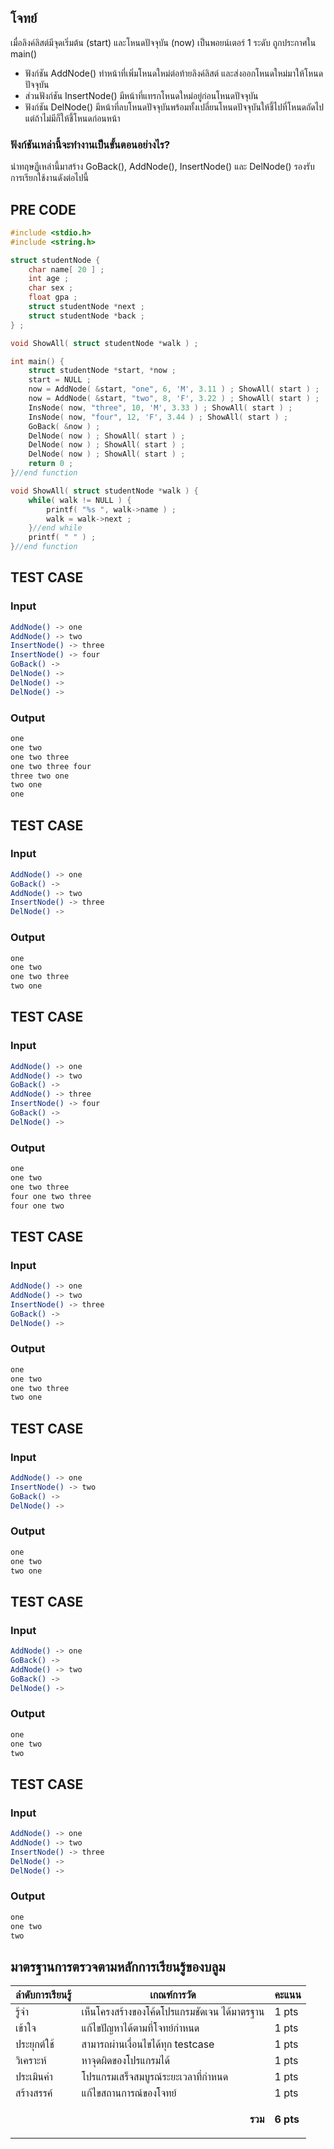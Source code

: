 ## โจทย์
เมื่อลิงค์ลิสต์มีจุดเริ่มต้น (start) และโหนดปัจจุบัน (now) เป็นพอยน์เตอร์ 1 ระดับ ถูกประกาศใน main()
- ฟังก์ชัน AddNode() ทำหน้าที่เพิ่มโหนดใหม่ต่อท้ายลิงค์ลิสต์ และส่งออกโหนดใหม่มาให้โหนดปัจจุบัน
- ส่วนฟังก์ชัน InsertNode() มีหน้าที่แทรกโหนดใหม่อยู่ก่อนโหนดปัจจุบัน
- ฟังก์ชัน DelNode() มีหน้าที่ลบโหนดปัจจุบันพร้อมทั้งเปลี่ยนโหนดปัจจุบันให้ชี้ไปที่โหนดถัดไป แต่ถ้าไม่มีก็ให้ชี้โหนดก่อนหน้า

### ฟังก์ชันเหล่านี้จะทำงานเป็นขั้นตอนอย่างไร?
นำทฤษฏีเหล่านี้มาสร้าง GoBack(), AddNode(), InsertNode() และ DelNode() รองรับการเรียกใช้งานดังต่อไปนี้

## PRE CODE
```c++
#include <stdio.h>
#include <string.h>

struct studentNode {
    char name[ 20 ] ;
    int age ;
    char sex ;
    float gpa ;
    struct studentNode *next ;
    struct studentNode *back ;
} ;

void ShowAll( struct studentNode *walk ) ;

int main() {
    struct studentNode *start, *now ;
    start = NULL ;
    now = AddNode( &start, "one", 6, 'M', 3.11 ) ; ShowAll( start ) ;
    now = AddNode( &start, "two", 8, 'F', 3.22 ) ; ShowAll( start ) ;
    InsNode( now, "three", 10, 'M', 3.33 ) ; ShowAll( start ) ;
    InsNode( now, "four", 12, 'F', 3.44 ) ; ShowAll( start ) ;
    GoBack( &now ) ;
    DelNode( now ) ; ShowAll( start ) ;
    DelNode( now ) ; ShowAll( start ) ;
    DelNode( now ) ; ShowAll( start ) ;
    return 0 ;
}//end function

void ShowAll( struct studentNode *walk ) {
    while( walk != NULL ) {
        printf( "%s ", walk->name ) ;
        walk = walk->next ;
    }//end while
    printf( " " ) ;
}//end function
```

## TEST CASE
### Input
```bash
AddNode() -> one
AddNode() -> two
InsertNode() -> three
InsertNode() -> four
GoBack() -> 
DelNode() -> 
DelNode() -> 
DelNode() -> 

```
### Output
```bash
one 
one two 
one two three 
one two three four 
three two one 
two one 
one 

```

## TEST CASE
### Input
```bash
AddNode() -> one
GoBack() -> 
AddNode() -> two
InsertNode() -> three
DelNode() -> 

```
### Output
```bash
one 
one two 
one two three 
two one 

```

## TEST CASE
### Input
```bash
AddNode() -> one
AddNode() -> two
GoBack() -> 
AddNode() -> three
InsertNode() -> four
GoBack() -> 
DelNode() -> 

```
### Output
```bash
one 
one two 
one two three 
four one two three 
four one two 

```
## TEST CASE
### Input
```bash
AddNode() -> one
AddNode() -> two
InsertNode() -> three
GoBack() -> 
DelNode() -> 

```
### Output
```bash
one 
one two 
one two three 
two one 

```
## TEST CASE
### Input
```bash
AddNode() -> one
InsertNode() -> two
GoBack() -> 
DelNode() -> 

```
### Output
```bash
one 
one two 
two one 

```
## TEST CASE
### Input
```bash
AddNode() -> one
GoBack() -> 
AddNode() -> two
GoBack() -> 
DelNode() -> 

```
### Output
```bash
one 
one two 
two 

```
## TEST CASE
### Input
```bash
AddNode() -> one
AddNode() -> two
InsertNode() -> three
DelNode() -> 
DelNode() -> 

```
### Output
```bash
one 
one two 
two 

```

## มาตรฐานการตรวจตามหลักการเรียนรู้ของบลูม
| ลำดับการเรียนรู้ | เกณฑ์การวัด | คะแนน |
| -------- | -------- | -------- |
| รู้จำ | เห็นโครงสร้างของโค้ดโปรแกรมชัดเจน ได้มาตรฐาน | 1 pts |
| เข้าใจ | แก้ไขปัญหาได้ตามที่โจทย์กำหนด | 1 pts |
| ประยุกต์ใช้ | สามารถผ่านเงื่อนไขได้ทุก testcase | 1 pts |
| วิเคราะห์ | หาจุดผิดของโปรแกรมได้ | 1 pts |
| ประเมินค่า | โปรแกรมเสร็จสมบูรณ์ระยะเวลาที่กำหนด | 1 pts |
| สร้างสรรค์ | แก้ไขสถานการณ์ของโจทย์ | 1 pts |
||<p style='text-align: right !important;'>**รวม**</p>|**6 pts**|

